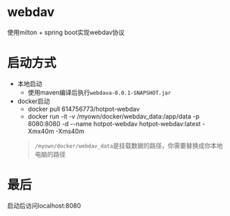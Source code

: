 # webdav
使用milton + spring boot实现webdav协议

# 启动方式
- 本地启动
  - 使用maven编译后执行`webdava-0.0.1-SNAPSHOT.jar`
- docker启动
  - docker pull 614756773/hotpot-webdav
  - docker run -it -v /myown/docker/webdav_data:/app/data -p 8080:8080 -d --name hotpot-webdav hotpot-webdav:latest -Xmx40m -Xms40m
  > `/myown/docker/webdav_data`是挂载数据的路径，你需要替换成你本地电脑的路径
# 最后
启动后访问localhost:8080
